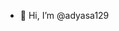 - 👋 Hi, I’m @adyasa129


<!---
adyasa129/adyasa129 is a ✨ special ✨ repository because its `README.md` (this file) appears on your GitHub profile.
You can click the Preview link to take a look at your changes.
--->
